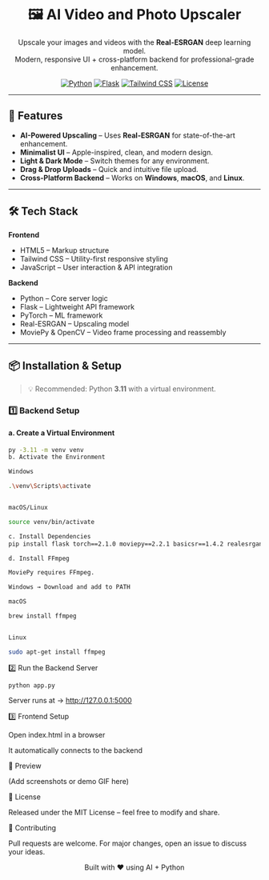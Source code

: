 <div align="center">

# 🖼️ AI Video and Photo Upscaler

Upscale your images and videos with the **Real-ESRGAN** deep learning model.  
Modern, responsive UI + cross-platform backend for professional-grade enhancement.

[![Python](https://img.shields.io/badge/Python-3.11-blue?logo=python)](https://www.python.org/)
[![Flask](https://img.shields.io/badge/Flask-Backend-black?logo=flask)](https://flask.palletsprojects.com/)
[![Tailwind CSS](https://img.shields.io/badge/Tailwind-CSS-38B2AC?logo=tailwind-css&logoColor=white)](https://tailwindcss.com/)
[![License](https://img.shields.io/badge/License-MIT-green)](LICENSE)

</div>

---

## 🚀 Features

- **AI-Powered Upscaling** – Uses **Real-ESRGAN** for state-of-the-art enhancement.
- **Minimalist UI** – Apple-inspired, clean, and modern design.
- **Light & Dark Mode** – Switch themes for any environment.
- **Drag & Drop Uploads** – Quick and intuitive file upload.
- **Cross-Platform Backend** – Works on **Windows**, **macOS**, and **Linux**.

---

## 🛠️ Tech Stack

**Frontend**  
- HTML5 – Markup structure  
- Tailwind CSS – Utility-first responsive styling  
- JavaScript – User interaction & API integration  

**Backend**  
- Python – Core server logic  
- Flask – Lightweight API framework  
- PyTorch – ML framework  
- Real-ESRGAN – Upscaling model  
- MoviePy & OpenCV – Video frame processing and reassembly  

---

## 📦 Installation & Setup

> 💡 Recommended: Python **3.11** with a virtual environment.

### **1️⃣ Backend Setup**

#### a. Create a Virtual Environment
```bash
py -3.11 -m venv venv
b. Activate the Environment

Windows

.\venv\Scripts\activate


macOS/Linux

source venv/bin/activate

c. Install Dependencies
pip install flask torch==2.1.0 moviepy==2.2.1 basicsr==1.4.2 realesrgan==0.3.0

d. Install FFmpeg

MoviePy requires FFmpeg.

Windows → Download and add to PATH

macOS

brew install ffmpeg


Linux

sudo apt-get install ffmpeg
```

2️⃣ Run the Backend Server
```text
python app.py
```

Server runs at → http://127.0.0.1:5000

3️⃣ Frontend Setup

Open index.html in a browser

It automatically connects to the backend

📸 Preview

(Add screenshots or demo GIF here)

📜 License

Released under the MIT License – feel free to modify and share.

🤝 Contributing

Pull requests are welcome.
For major changes, open an issue to discuss your ideas.

<div align="center">


Built with ❤️ using AI + Python

</div> 
